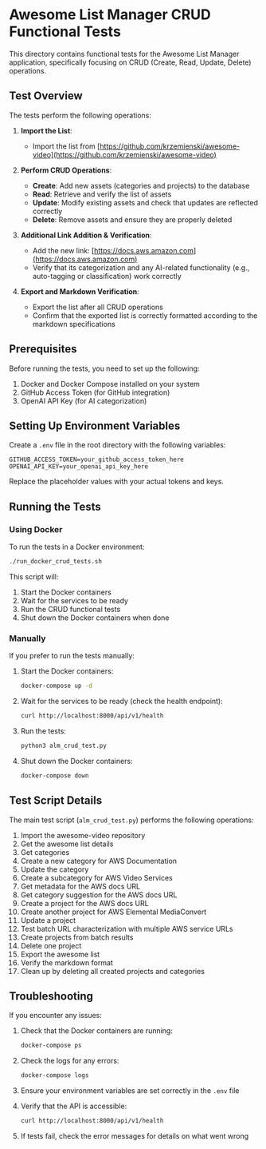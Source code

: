 # Awesome List Manager CRUD Functional Tests

This directory contains functional tests for the Awesome List Manager application, specifically focusing on CRUD (Create, Read, Update, Delete) operations.

## Test Overview

The tests perform the following operations:

1. **Import the List**:
   - Import the list from [https://github.com/krzemienski/awesome-video](https://github.com/krzemienski/awesome-video)

2. **Perform CRUD Operations**:
   - **Create**: Add new assets (categories and projects) to the database
   - **Read**: Retrieve and verify the list of assets
   - **Update**: Modify existing assets and check that updates are reflected correctly
   - **Delete**: Remove assets and ensure they are properly deleted

3. **Additional Link Addition & Verification**:
   - Add the new link: [https://docs.aws.amazon.com](https://docs.aws.amazon.com)
   - Verify that its categorization and any AI-related functionality (e.g., auto-tagging or classification) work correctly

4. **Export and Markdown Verification**:
   - Export the list after all CRUD operations
   - Confirm that the exported list is correctly formatted according to the markdown specifications

## Prerequisites

Before running the tests, you need to set up the following:

1. Docker and Docker Compose installed on your system
2. GitHub Access Token (for GitHub integration)
3. OpenAI API Key (for AI categorization)

## Setting Up Environment Variables

Create a `.env` file in the root directory with the following variables:

```
GITHUB_ACCESS_TOKEN=your_github_access_token_here
OPENAI_API_KEY=your_openai_api_key_here
```

Replace the placeholder values with your actual tokens and keys.

## Running the Tests

### Using Docker

To run the tests in a Docker environment:

```bash
./run_docker_crud_tests.sh
```

This script will:
1. Start the Docker containers
2. Wait for the services to be ready
3. Run the CRUD functional tests
4. Shut down the Docker containers when done

### Manually

If you prefer to run the tests manually:

1. Start the Docker containers:
   ```bash
   docker-compose up -d
   ```

2. Wait for the services to be ready (check the health endpoint):
   ```bash
   curl http://localhost:8000/api/v1/health
   ```

3. Run the tests:
   ```bash
   python3 alm_crud_test.py
   ```

4. Shut down the Docker containers:
   ```bash
   docker-compose down
   ```

## Test Script Details

The main test script (`alm_crud_test.py`) performs the following operations:

1. Import the awesome-video repository
2. Get the awesome list details
3. Get categories
4. Create a new category for AWS Documentation
5. Update the category
6. Create a subcategory for AWS Video Services
7. Get metadata for the AWS docs URL
8. Get category suggestion for the AWS docs URL
9. Create a project for the AWS docs URL
10. Create another project for AWS Elemental MediaConvert
11. Update a project
12. Test batch URL characterization with multiple AWS service URLs
13. Create projects from batch results
14. Delete one project
15. Export the awesome list
16. Verify the markdown format
17. Clean up by deleting all created projects and categories

## Troubleshooting

If you encounter any issues:

1. Check that the Docker containers are running:
   ```bash
   docker-compose ps
   ```

2. Check the logs for any errors:
   ```bash
   docker-compose logs
   ```

3. Ensure your environment variables are set correctly in the `.env` file

4. Verify that the API is accessible:
   ```bash
   curl http://localhost:8000/api/v1/health
   ```

5. If tests fail, check the error messages for details on what went wrong
